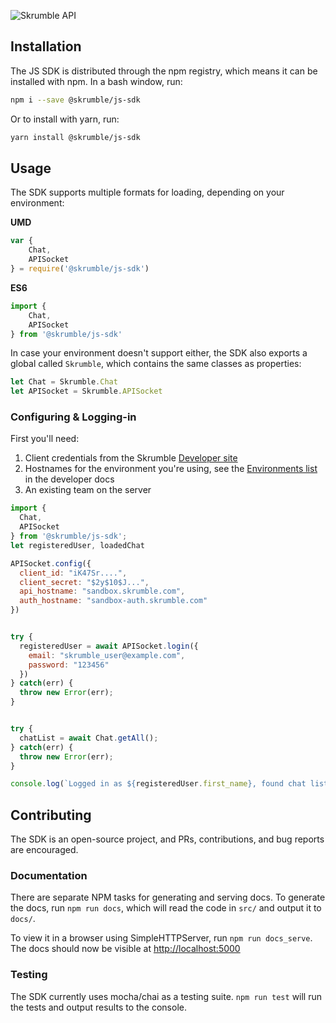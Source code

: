 
![Skrumble API](https://img.shields.io/badge/Skrumble%20API-v2.3.2-2196f3.svg?style=flat-square)

## Installation
The JS SDK is distributed through the npm registry, which means it can be installed with npm. In a bash window, run:

```bash
npm i --save @skrumble/js-sdk 
```

Or to install with yarn, run:
```bash
yarn install @skrumble/js-sdk
```

## Usage
The SDK supports multiple formats for loading, depending on your environment:

**UMD**
```js
var {
    Chat,
    APISocket
} = require('@skrumble/js-sdk')
```

**ES6**
```js
import {
    Chat, 
    APISocket
} from '@skrumble/js-sdk'
```

In case your environment doesn't support either, the SDK also exports a global called `Skrumble`, which contains the same classes as properties: 

```js
let Chat = Skrumble.Chat    
let APISocket = Skrumble.APISocket
```


### Configuring & Logging-in 
First you'll need:
1. Client credentials from the Skrumble [Developer site](developers.skrumble.com/request-key)
2. Hostnames for the environment you're using, see the [Environments list](developers.skrumble.com/knowledge-base/skrumble-api-overview/#environments) in the developer docs
3. An existing team on the server

```javascript
import {
  Chat,
  APISocket
} from '@skrumble/js-sdk';
let registeredUser, loadedChat

APISocket.config({ 
  client_id: "iK47Sr....",
  client_secret: "$2y$10$J...", 
  api_hostname: "sandbox.skrumble.com",
  auth_hostname: "sandbox-auth.skrumble.com"
})


try {
  registeredUser = await APISocket.login({
    email: "skrumble_user@example.com",
    password: "123456"
  })
} catch(err) {
  throw new Error(err);  
}


try {
  chatList = await Chat.getAll();
} catch(err) {
  throw new Error(err);
}

console.log(`Logged in as ${registeredUser.first_name}, found chat list of ${chatList}`); 
```

## Contributing
The SDK is an open-source project, and PRs, contributions, and bug reports are encouraged.

### Documentation
There are separate NPM tasks for generating and serving docs. To generate the docs, run `npm run docs`, which will read the code in `src/` and output it to `docs/`. 

To view it in a browser using SimpleHTTPServer, run `npm run docs_serve`. The docs should now be visible at [http://localhost:5000](http://localhost:5000)

### Testing
The SDK currently uses mocha/chai as a testing suite. `npm run test` will run the tests and output results to the console. 
